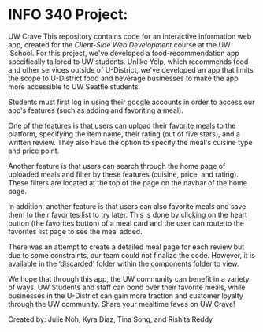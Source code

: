 # INFO 340 Project: 

UW Crave This repository contains code for an interactive information web app, created for the _Client-Side Web Development_ course at the UW iSchool. For this project, we've developed a food-recommendation app specifically tailored to UW students. Unlike Yelp, which recommends food and other services outside of U-District, we've developed an app that limits the scope to U-District food and beverage businesses to make the app more accessible to UW Seattle students. 

Students must first log in using their google accounts in order to access our app's features (such as adding and favoriting a meal).

One of the features is that users can upload their favorite meals to the platform, specifying the item name, their rating (out of five stars), and a written review. They also have the option to specify the meal's cuisine type and price point. 

Another feature is that users can search through the home page of uploaded meals and filter by these features (cuisine, price, and rating). These filters are located at the top of the page on the navbar of the home page.

In addition, another feature is that users can also favorite meals and save them to their favorites list to try later. This is done by clicking on the heart button (the favorites button) of a meal card and the user can route to the favorites list page to see the meal added.

There was an attempt to create a detailed meal page for each review but due to some constraints, our team could not finalize the code. However, it is available in the ‘discarded’ folder within the components folder to view.

We hope that through this app, the UW community can benefit in a variety of ways. UW Students and staff can bond over their favorite meals, while businesses in the U-District can gain more traction and customer loyalty through the UW community. Share your mealtime faves on UW Crave! 

Created by: Julie Noh, Kyra Diaz, Tina Song, and Rishita Reddy
